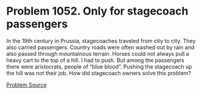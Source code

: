 # Problem 1052. Only for stagecoach passengers

In the 19th century in Prussia, stagecoaches traveled from city to city. They also carried passengers. Country roads were often washed out by rain and also passed through mountainous terrain. Horses could not always pull a heavy cart to the top of a hill. I had to push. But among the passengers there were aristocrats, people of “blue blood”. Pushing the stagecoach up the hill was not their job. How did stagecoach owners solve this problem?

[Problem Source](https://www.trizland.ru/tasks/5498/)